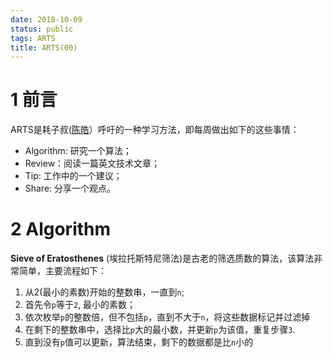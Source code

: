 ```yaml
---
date: 2018-10-09
status: public
tags: ARTS
title: ARTS(00)
---
```

# 1 前言
ARTS是耗子叔([陈皓](https://coolshell.cn/haoel)）呼吁的一种学习方法，即每周做出如下的这些事情：
- Algorithm: 研究一个算法；
- Review：阅读一篇英文技术文章；
- Tip: 工作中的一个建议；
- Share: 分享一个观点。

# 2 Algorithm
**Sieve of Eratosthenes** (埃拉托斯特尼筛法)是古老的筛选质数的算法，该算法非常简单，主要流程如下：
1. 从2(最小的素数)开始的整数串，一直到`n`;
2. 首先令`p`等于`2`, 最小的素数；
3. 依次枚举`p`的整数倍，但不包括`p`，直到不大于`n`，将这些数据标记并过滤掉
4. 在剩下的整数串中，选择比`p`大的最小数，并更新`p`为该值，重复步骤`3`. 
5. 直到没有`p`值可以更新，算法结束，剩下的数据都是比`n`小的